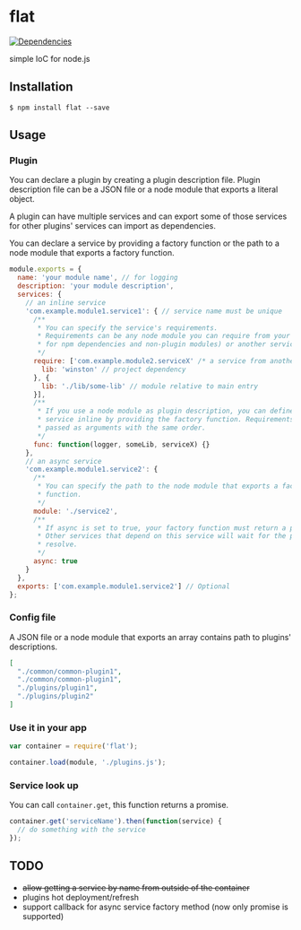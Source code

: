 # flat
[![Dependencies](https://img.shields.io/david/implicit-invocation/flat.svg)](https://david-dm.org/implicit-invocation/flat)

simple IoC for node.js

## Installation

    $ npm install flat --save

## Usage

### Plugin
You can declare a plugin by creating a plugin description file.
Plugin description file can be a JSON file or a node module that exports a literal object.

A plugin can have multiple services and can export some of those services for other plugins' services can import as dependencies.

You can declare a service by providing a factory function or the path to a node module that exports a factory function.

```Javascript
module.exports = {
  name: 'your module name', // for logging
  description: 'your module description',
  services: {
    // an inline service
    'com.example.module1.service1': { // service name must be unique
      /**
       * You can specify the service's requirements.
       * Requirements can be any node module you can require from your application file (useful
       * for npm dependencies and non-plugin modules) or another service from another plugin.
       */
      require: ['com.example.module2.serviceX' /* a service from another plugin */ , {
        lib: 'winston' // project dependency
      }, {
        lib: './lib/some-lib' // module relative to main entry
      }],
      /**
       * If you use a node module as plugin description, you can define your
       * service inline by providing the factory function. Requirements are
       * passed as arguments with the same order.
       */
      func: function(logger, someLib, serviceX) {}
    },
    // an async service
    'com.example.module1.service2': {
      /**
       * You can specify the path to the node module that exports a factory
       * function.
       */
      module: './service2',
      /**
       * If async is set to true, your factory function must return a promise
       * Other services that depend on this service will wait for the promise to
       * resolve.
       */
      async: true
    }
  },
  exports: ['com.example.module1.service2'] // Optional
};

```

### Config file
A JSON file or a node module that exports an array contains path to plugins' descriptions.
```JSON
[
  "./common/common-plugin1",
  "./common/common-plugin1",
  "./plugins/plugin1",
  "./plugins/plugin2"
]

```
### Use it in your app
```Javascript
var container = require('flat');

container.load(module, './plugins.js');
```

### Service look up
You can call `container.get`, this function returns a promise.
```Javascript
container.get('serviceName').then(function(service) {
  // do something with the service
});
```

## TODO

 - ~~allow getting a service by name from outside of the container~~
 - plugins hot deployment/refresh
 - support callback for async service factory method (now only promise is supported)